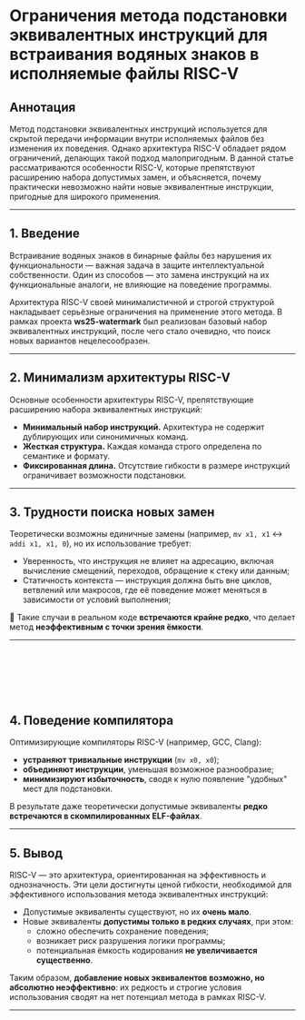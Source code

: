 # Ограничения метода подстановки эквивалентных инструкций для встраивания водяных знаков в исполняемые файлы RISC-V

## Аннотация

Метод подстановки эквивалентных инструкций используется для скрытой передачи информации внутри исполняемых файлов без изменения их поведения. Однако архитектура RISC-V обладает рядом ограничений, делающих такой подход малопригодным. В данной статье рассматриваются особенности RISC-V, которые препятствуют расширению набора допустимых замен, и объясняется, почему практически невозможно найти новые эквивалентные инструкции, пригодные для широкого применения.

---

## 1. Введение

Встраивание водяных знаков в бинарные файлы без нарушения их функциональности — важная задача в защите интеллектуальной собственности. Один из способов — это замена инструкций на их функциональные аналоги, не влияющие на поведение программы.

Архитектура RISC-V своей минималистичной и строгой структурой накладывает серьёзные ограничения на применение этого метода. В рамках проекта **ws25-watermark** был реализован базовый набор эквивалентных инструкций, после чего стало очевидно, что поиск новых вариантов нецелесообразен.

---

## 2. Минимализм архитектуры RISC-V

Основные особенности архитектуры RISC-V, препятствующие расширению набора эквивалентных инструкций:

- **Минимальный набор инструкций.** Архитектура не содержит дублирующих или синонимичных команд.
- **Жесткая структура.** Каждая команда строго определена по семантике и формату.
- **Фиксированная длина.** Отсутствие гибкости в размере инструкций ограничивает возможности подстановки.

---

## 3. Трудности поиска новых замен

Теоретически возможны единичные замены (например, `mv x1, x1` ↔ `addi x1, x1, 0`), но их использование требует:

- Уверенность, что инструкция не влияет на адресацию, включая вычисление смещений, переходов, обращение к стеку или данным;
- Статичность контекста — инструкция должна быть вне циклов, ветвлений или макросов, где её поведение может меняться в зависимости от условий выполнения;

📌 Такие случаи в реальном коде **встречаются крайне редко**, что делает метод **неэффективным с точки зрения ёмкости**.

---
<br>
<br>
<br>
<br>
<br>

## 4. Поведение компилятора

Оптимизирующие компиляторы RISC-V (например, GCC, Clang):

- **устраняют тривиальные инструкции** (`mv x0, x0`);
- **объединяют инструкции**, уменьшая возможное разнообразие;
- **минимизируют избыточность**, сводя к нулю появление "удобных" мест для подстановки.

В результате даже теоретически допустимые эквиваленты **редко встречаются в скомпилированных ELF-файлах**.

---

## 5. Вывод

RISC-V — это архитектура, ориентированная на эффективность и однозначность. Эти цели достигнуты ценой гибкости, необходимой для эффективного использования метода эквивалентных инструкций:

- Допустимые эквиваленты существуют, но их **очень мало**.
- Новые эквиваленты **допустимы только в редких случаях**, при этом:
  - сложно обеспечить сохранение поведения;
  - возникает риск разрушения логики программы;
  - потенциальная ёмкость кодирования **не увеличивается существенно**.

Таким образом, **добавление новых эквивалентов возможно, но абсолютно неэффективно**: их редкость и строгие условия использования сводят на нет потенциал метода в рамках RISC-V.

---
